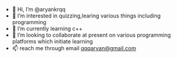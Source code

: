 - 👋 Hi, I’m @aryankrqq
- 👀 I’m interested in quizzing,learing various things including programming
- 🌱 I’m currently learning c++
- 💞️ I’m looking to collaborate at present on various programming platforms which initiate learning
- 📫  reach me through email qqqaryan@gmail.com

